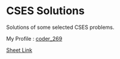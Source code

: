 # CSES Solutions

Solutions of some selected CSES problems.

My Profile : [coder\_269](https://cses.fi/problemset/user/134301/)

[Sheet Link](https://docs.google.com/spreadsheets/d/1kBo1sbyKRfvTzYGUS6Mp-0Y5TWB005fd2b4U97GMR-U/edit?usp=sharing)
